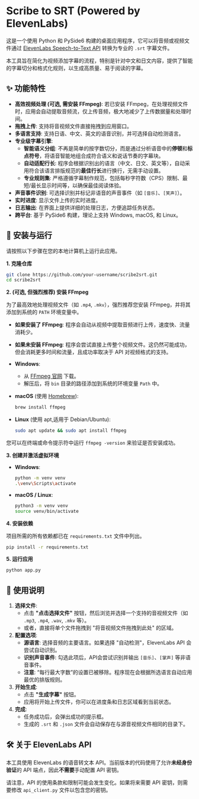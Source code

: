 # Scribe to SRT (Powered by ElevenLabs)

这是一个使用 Python 和 PySide6 构建的桌面应用程序，它可以将音频或视频文件通过 [ElevenLabs Speech-to-Text API](https://elevenlabs.io/speech-to-text) 转换为专业的 `.srt` 字幕文件。

本工具旨在简化为视频添加字幕的流程，特别是针对中文和日文内容，提供了智能的字幕切分和格式化规则，以生成高质量、易于阅读的字幕。

## ✨ 功能特性

- **高效视频处理 (可选, 需安装 FFmpeg)**: 若已安装 FFmpeg，在处理视频文件时，应用会自动提取音频流，仅上传音频，极大地减少了上传数据量和处理时间。
- **拖拽上传**: 支持将音视频文件直接拖拽到应用窗口。
- **多语言支持**: 支持日语、中文、英文的语音识别，并可选择自动检测语言。
- **专业级字幕引擎**:
    - **智能语义分组**: 不再是简单的按字数切分，而是通过分析语音中的**停顿**和**标点符号**，将语音智能地组合成符合语义和说话节奏的字幕块。
    - **自动适配行长**: 程序会根据识别出的语言（中文、日文、英文等），自动采用符合该语言排版规范的**最佳行长**进行换行，无需手动设置。
    - **专业规则集**: 严格遵循字幕制作规范，包括每秒字符数（CPS）限制、最短/最长显示时间等，以确保最佳阅读体验。
- **声音事件识别**: 可选择识别并标记非语音的声音事件（如 `[音乐]`、`[笑声]`）。
- **实时进度**: 显示文件上传的实时进度。
- **日志输出**: 在界面上提供详细的处理日志，方便追踪任务状态。
- **跨平台**: 基于 PySide6 构建，理论上支持 Windows, macOS, 和 Linux。

## 🚀 安装与运行

请按照以下步骤在您的本地计算机上运行此应用。

**1. 克隆仓库**

```bash
git clone https://github.com/your-username/scribe2srt.git
cd scribe2srt
```

**2. (可选, 但强烈推荐) 安装 FFmpeg**

为了最高效地处理视频文件（如 `.mp4`, `.mkv`），强烈推荐您安装 FFmpeg，并将其添加到系统的 `PATH` 环境变量中。

- **如果安装了 FFmpeg**: 程序会自动从视频中提取音频进行上传，速度快、流量消耗少。
- **如果未安装 FFmpeg**: 程序会尝试直接上传整个视频文件。这仍然可能成功，但会消耗更多时间和流量，且成功率取决于 API 对视频格式的支持。

- **Windows**:
  - 从 [FFmpeg 官网](https://ffmpeg.org/download.html) 下载。
  - 解压后，将 `bin` 目录的路径添加到系统的环境变量 `Path` 中。
- **macOS** (使用 [Homebrew](https://brew.sh/)):
  ```bash
  brew install ffmpeg
  ```
- **Linux** (使用 apt,适用于 Debian/Ubuntu):
  ```bash
  sudo apt update && sudo apt install ffmpeg
  ```

您可以在终端或命令提示符中运行 `ffmpeg -version` 来验证是否安装成功。

**3. 创建并激活虚拟环境**

- **Windows**:
  ```bash
  python -m venv venv
  .\venv\Scripts\activate
  ```
- **macOS / Linux**:
  ```bash
  python3 -m venv venv
  source venv/bin/activate
  ```

**4. 安装依赖**

项目所需的所有依赖都已在 `requirements.txt` 文件中列出。

```bash
pip install -r requirements.txt
```

**5. 运行应用**

```bash
python app.py
```

## 📖 使用说明

1.  **选择文件**:
    - 点击 **"点击选择文件"** 按钮，然后浏览并选择一个支持的音视频文件（如 `.mp3`, `.mp4`, `.wav`, `.mkv` 等）。
    - 或者，直接将单个文件拖拽到 "将音视频文件拖拽到此处" 的区域。
2.  **配置选项**:
    - **源语言**: 选择音频的主要语言。如果选择 "自动检测"，ElevenLabs API 会尝试自动识别。
    - **识别声音事件**: 勾选此项后，API会尝试识别并输出 `[音乐]`、`[掌声]` 等非语音事件。
    - **注意**: “每行最大字数”的设置已被移除。程序现在会根据所选语言自动应用最优的排版规则。
3.  **开始生成**:
    - 点击 **"生成字幕"** 按钮。
    - 应用将开始上传文件，你可以在进度条和日志区域看到当前状态。
4.  **完成**:
    - 任务成功后，会弹出成功的提示框。
    - 生成的 `.srt` 和 `.json` 文件会自动保存在与源音视频文件相同的目录下。

## 🛠️ 关于 ElevenLabs API

本工具使用 ElevenLabs 的语音转文本 API。当前版本的代码使用了允许**未经身份验证**的 API 端点，因此**不需要**手动配置 API 密钥。

请注意，API 的使用条款和限制可能会发生变化。如果将来需要 API 密钥，则需要修改 `api_client.py` 文件以包含您的密钥。